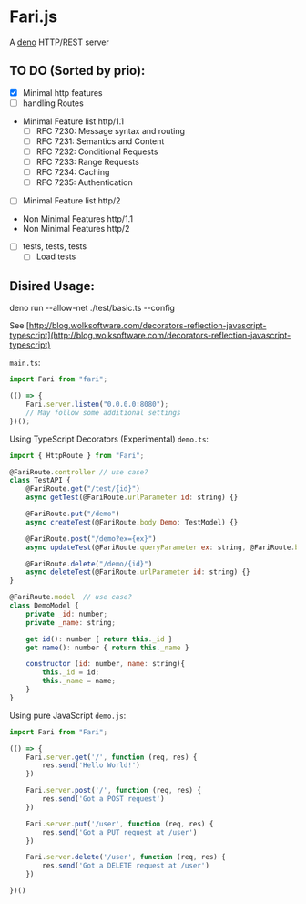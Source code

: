# Fari.js

A [deno](http://deno.land) HTTP/REST server

## TO DO (Sorted by prio):

-   [x] Minimal http features
-   [ ] handling Routes
-   Minimal Feature list http/1.1
    -   [ ] RFC 7230: Message syntax and routing
    -   [ ] RFC 7231: Semantics and Content
    -   [ ] RFC 7232: Conditional Requests
    -   [ ] RFC 7233: Range Requests
    -   [ ] RFC 7234: Caching
    -   [ ] RFC 7235: Authentication
-   [ ] Minimal Feature list http/2
-   Non Minimal Features http/1.1
-   Non Minimal Features http/2
-   [ ] tests, tests, tests
    - [ ] Load tests

## Disired Usage:

deno run --allow-net ./test/basic.ts --config

See [http://blog.wolksoftware.com/decorators-reflection-javascript-typescript](http://blog.wolksoftware.com/decorators-reflection-javascript-typescript)

`main.ts`:

```javascript
import Fari from "fari";

(() => {
    Fari.server.listen("0.0.0.0:8080");
    // May follow some additional settings
})();
```

Using TypeScript Decorators (Experimental)
`demo.ts`:

```javascript
import { HttpRoute } from "Fari";

@FariRoute.controller // use case?
class TestAPI {
    @FariRoute.get("/test/{id}")
    async getTest(@FariRoute.urlParameter id: string) {}

    @FariRoute.put("/demo")
    async createTest(@FariRoute.body Demo: TestModel) {}

    @FariRoute.post("/demo?ex={ex}")
    async updateTest(@FariRoute.queryParameter ex: string, @FariRoute.body Demo: TestModel) {}

    @FariRoute.delete("/demo/{id}")
    async deleteTest(@FariRoute.urlParameter id: string) {}
}

@FariRoute.model  // use case?
class DemoModel {
    private _id: number;
    private _name: string;

    get id(): number { return this._id }
    get name(): number { return this._name }

    constructor (id: number, name: string){
        this._id = id;
        this._name = name;
    }
}

```

Using pure JavaScript
`demo.js`:

```javascript
import Fari from "Fari";

(() => {
    Fari.server.get('/', function (req, res) {
        res.send('Hello World!')
    })

    Fari.server.post('/', function (req, res) {
        res.send('Got a POST request')
    })

    Fari.server.put('/user', function (req, res) {
        res.send('Got a PUT request at /user')
    })

    Fari.server.delete('/user', function (req, res) {
        res.send('Got a DELETE request at /user')
    })

})()
```